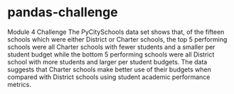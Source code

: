 # pandas-challenge
Module 4 Challenge
The PyCitySchools data set shows that, of the fifteen schools which were either District or Charter schools, the top 5 performing schools were all Charter schools with fewer students and a smaller per student budget while the bottom 5 performing schools were all District school with more students and larger per student budgets. The data suggests that Charter schools make better use of their budgets when compared with District schools using student academic performance metrics.